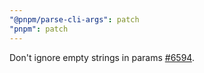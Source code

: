 ```yaml
---
"@pnpm/parse-cli-args": patch
"pnpm": patch
---
```


Don't ignore empty strings in params [#6594](https://github.com/pnpm/pnpm/issues/6594).
